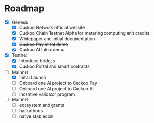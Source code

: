 # Roadmap

- [x] Genesis
  - [x] Cuckoo Network official website
  - [x] Cuckoo Chain Testnet Alpha for metering computing unit credits
  - [x] Whitepaper and initial documentation
  - [x] ~~Cuckoo Pay initial demo~~
  - [x] Cuckoo AI initial demo
- [x] Testnet
  - [x] Introduce bridges
  - [x] Cuckoo Portal and smart contracts
- [ ] Mainnet
  - [x] Initial Launch
  - [ ] Onboard one AI project to Cuckoo Pay
  - [ ] Onboard one AI project to Cuckoo AI
  - [ ] incentive validator program
- [ ] Mainnet
  - [ ] ecosystem and grants
  - [ ] hackathons
  - [ ] native stablecoin
